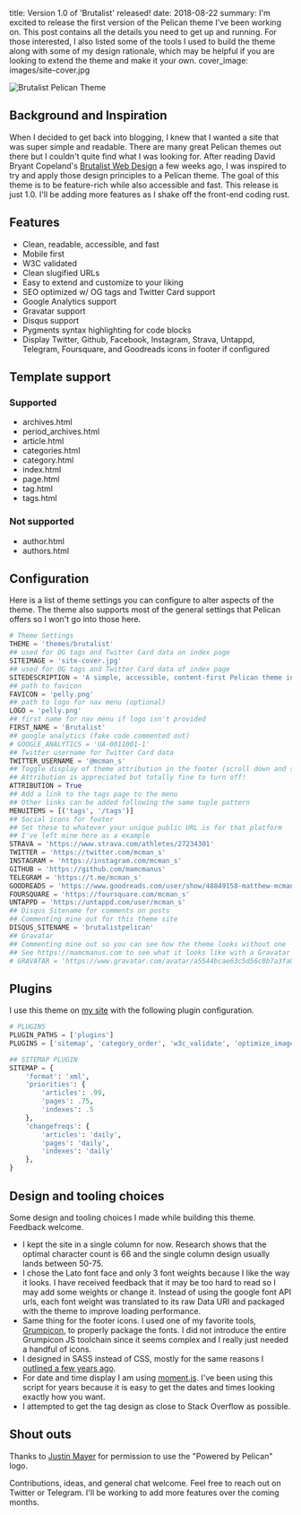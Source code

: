 title: Version 1.0 of 'Brutalist' released!
date: 2018-08-22
summary: I'm excited to release the first version of the Pelican theme I've been working on. This post contains all the details you need to get up and running. For those interested, I also listed some of the tools I used to build the theme along with some of my design rationale, which may be helpful if you are looking to extend the theme and make it your own.
cover_image: images/site-cover.jpg

![Brutalist Pelican Theme]({filename}/images/site-cover.jpg "Brutalist Pelican Theme") 

## Background and Inspiration 
When I decided to get back into blogging, I knew that I wanted a site that was super simple and readable. There are many great Pelican themes out there but I couldn't quite find what I was looking for. After reading David Bryant Copeland's [Brutalist Web Design](https://brutalist-web.design/) a few weeks ago, I was inspired to try and apply those design principles to a Pelican theme. The goal of this theme is to be feature-rich while also accessible and fast. This release is just 1.0. I'll be adding more features as I shake off the front-end coding rust. 

## Features
* Clean, readable, accessible, and fast
* Mobile first
* W3C validated
* Clean slugified URLs
* Easy to extend and customize to your liking
* SEO optimized w/ OG tags and Twitter Card support
* Google Analytics support
* Gravatar support
* Disqus support
* Pygments syntax highlighting for code blocks
* Display Twitter, Github, Facebook, Instagram, Strava, Untappd, Telegram, Foursquare, and Goodreads icons in footer if configured

## Template support
### Supported
* archives.html
* period_archives.html
* article.html
* categories.html
* category.html
* index.html
* page.html
* tag.html
* tags.html

### Not supported
* author.html
* authors.html


## Configuration
Here is a list of theme settings you can configure to alter aspects of the theme. The theme also supports most of the general settings that Pelican offers so I won't go into those here.

```python
# Theme Settings
THEME = 'themes/brutalist'
## used for OG tags and Twitter Card data on index page
SITEIMAGE = 'site-cover.jpg'
## used for OG tags and Twitter Card data of index page
SITEDESCRIPTION = 'A simple, accessible, content-first Pelican theme inspired by David Bryant Copeland\'s https://brutalist-web.design/'
## path to favicon
FAVICON = 'pelly.png'
## path to logo for nav menu (optional)
LOGO = 'pelly.png'
## first name for nav menu if logo isn't provided
FIRST_NAME = 'Brutalist'
## google analytics (fake code commented out)
# GOOGLE_ANALYTICS = 'UA-0011001-1'
## Twitter username for Twitter Card data
TWITTER_USERNAME = '@mcman_s'
## Toggle display of theme attribution in the footer (scroll down and see)
## Attribution is appreciated but totally fine to turn off!
ATTRIBUTION = True
## Add a link to the tags page to the menu
## Other links can be added following the same tuple pattern 
MENUITEMS = [('tags', '/tags')]
## Social icons for footer
## Set these to whatever your unique public URL is for that platform
## I've left mine here as a example
STRAVA = 'https://www.strava.com/athletes/27234301'
TWITTER = 'https://twitter.com/mcman_s'
INSTAGRAM = 'https://instagram.com/mcman_s'
GITHUB = 'https://github.com/mamcmanus'
TELEGRAM = 'https://t.me/mcman_s'
GOODREADS = 'https://www.goodreads.com/user/show/48849158-matthew-mcmanus'
FOURSQUARE = 'https://foursquare.com/mcman_s'
UNTAPPD = 'https://untappd.com/user/mcman_s'
## Disqus Sitename for comments on posts
## Commenting mine out for this theme site
DISQUS_SITENAME = 'brutalistpelican'
## Gravatar
## Commenting mine out so you can see how the theme looks without one
## See https://mamcmanus.com to see what it looks like with a Gravatar
# GRAVATAR = 'https://www.gravatar.com/avatar/a5544bcae63c5d56c0b7a3fa0ab5b295?s=256'
```

## Plugins
I use this theme on [my site]("https://mamcmanus.com") with the following plugin configuration.

```python
# PLUGINS
PLUGIN_PATHS = ['plugins']
PLUGINS = ['sitemap', 'category_order', 'w3c_validate', 'optimize_images', 'gzip_cache']

## SITEMAP PLUGIN
SITEMAP = {
    'format': 'xml',
    'priorities': {
        'articles': .99,
        'pages': .75,
        'indexes': .5
    },
    'changefreqs': {
        'articles': 'daily',
        'pages': 'daily',
        'indexes': 'daily'
    },
}
```

## Design and tooling choices
Some design and tooling choices I made while building this theme. Feedback welcome.

* I kept the site in a single column for now. Research shows that the optimal character count is 66 and the single column design usually lands between 50-75.
* I chose the Lato font face and only 3 font weights because I like the way it looks. I have received feedback that it may be too hard to read so I may add some weights or change it. Instead of using the google font API urls, each font weight was translated to its raw Data URI and packaged with the theme to improve loading performance. 
* Same thing for the footer icons. I used one of my favorite tools, [Grumpicon](http://www.grumpicon.com/), to properly package the fonts. I did not introduce the entire Grumpicon JS toolchain since it seems complex and I really just needed a handful of icons.
* I designed in SASS instead of CSS, mostly for the same reasons I [outlined a few years ago](https://mamcmanus.com/2016/01/14/switching-from-css-to-sass/). 
* For date and time display I am using [moment.js](https://momentjs.com/). I've been using this script for years because it is easy to get the dates and times looking exactly how you want.
* I attempted to get the tag design as close to Stack Overflow as possible.

## Shout outs
Thanks to [Justin Mayer](https://twitter.com/jmayer) for permission to use the "Powered by Pelican" logo.

Contributions, ideas, and general chat welcome. Feel free to reach out on Twitter or Telegram. I'll be working to add more features over the coming months.